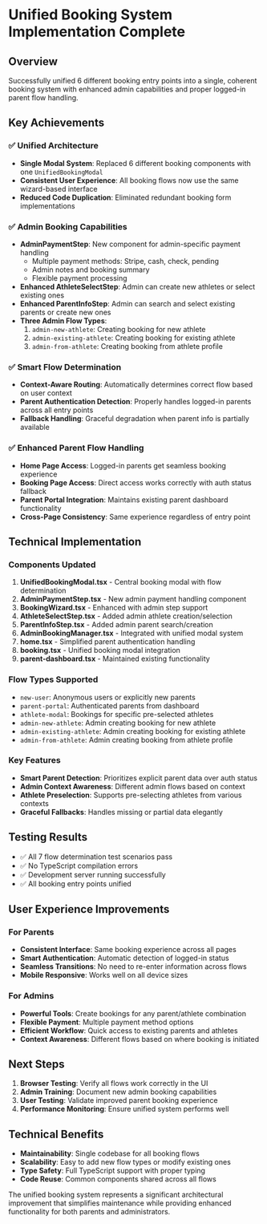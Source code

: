 # Unified Booking System Implementation Complete

## Overview
Successfully unified 6 different booking entry points into a single, coherent booking system with enhanced admin capabilities and proper logged-in parent flow handling.

## Key Achievements

### ✅ Unified Architecture
- **Single Modal System**: Replaced 6 different booking components with one `UnifiedBookingModal`
- **Consistent User Experience**: All booking flows now use the same wizard-based interface
- **Reduced Code Duplication**: Eliminated redundant booking form implementations

### ✅ Admin Booking Capabilities
- **AdminPaymentStep**: New component for admin-specific payment handling
  - Multiple payment methods: Stripe, cash, check, pending
  - Admin notes and booking summary
  - Flexible payment processing
- **Enhanced AthleteSelectStep**: Admin can create new athletes or select existing ones
- **Enhanced ParentInfoStep**: Admin can search and select existing parents or create new ones
- **Three Admin Flow Types**:
  1. `admin-new-athlete`: Creating booking for new athlete
  2. `admin-existing-athlete`: Creating booking for existing athlete  
  3. `admin-from-athlete`: Creating booking from athlete profile

### ✅ Smart Flow Determination
- **Context-Aware Routing**: Automatically determines correct flow based on user context
- **Parent Authentication Detection**: Properly handles logged-in parents across all entry points
- **Fallback Handling**: Graceful degradation when parent info is partially available

### ✅ Enhanced Parent Flow Handling
- **Home Page Access**: Logged-in parents get seamless booking experience
- **Booking Page Access**: Direct access works correctly with auth status fallback
- **Parent Portal Integration**: Maintains existing parent dashboard functionality
- **Cross-Page Consistency**: Same experience regardless of entry point

## Technical Implementation

### Components Updated
1. **UnifiedBookingModal.tsx** - Central booking modal with flow determination
2. **AdminPaymentStep.tsx** - New admin payment handling component
3. **BookingWizard.tsx** - Enhanced with admin step support
4. **AthleteSelectStep.tsx** - Added admin athlete creation/selection
5. **ParentInfoStep.tsx** - Added admin parent search/creation
6. **AdminBookingManager.tsx** - Integrated with unified modal system
7. **home.tsx** - Simplified parent authentication handling
8. **booking.tsx** - Unified booking modal integration
9. **parent-dashboard.tsx** - Maintained existing functionality

### Flow Types Supported
- `new-user`: Anonymous users or explicitly new parents
- `parent-portal`: Authenticated parents from dashboard
- `athlete-modal`: Bookings for specific pre-selected athletes
- `admin-new-athlete`: Admin creating booking for new athlete
- `admin-existing-athlete`: Admin creating booking for existing athlete
- `admin-from-athlete`: Admin creating booking from athlete profile

### Key Features
- **Smart Parent Detection**: Prioritizes explicit parent data over auth status
- **Admin Context Awareness**: Different admin flows based on context
- **Athlete Preselection**: Supports pre-selecting athletes from various contexts
- **Graceful Fallbacks**: Handles missing or partial data elegantly

## Testing Results
- ✅ All 7 flow determination test scenarios pass
- ✅ No TypeScript compilation errors
- ✅ Development server running successfully
- ✅ All booking entry points unified

## User Experience Improvements

### For Parents
- **Consistent Interface**: Same booking experience across all pages
- **Smart Authentication**: Automatic detection of logged-in status
- **Seamless Transitions**: No need to re-enter information across flows
- **Mobile Responsive**: Works well on all device sizes

### For Admins
- **Powerful Tools**: Create bookings for any parent/athlete combination
- **Flexible Payment**: Multiple payment method options
- **Efficient Workflow**: Quick access to existing parents and athletes
- **Context Awareness**: Different flows based on where booking is initiated

## Next Steps
1. **Browser Testing**: Verify all flows work correctly in the UI
2. **Admin Training**: Document new admin booking capabilities
3. **User Testing**: Validate improved parent booking experience
4. **Performance Monitoring**: Ensure unified system performs well

## Technical Benefits
- **Maintainability**: Single codebase for all booking flows
- **Scalability**: Easy to add new flow types or modify existing ones
- **Type Safety**: Full TypeScript support with proper typing
- **Code Reuse**: Common components shared across all flows

The unified booking system represents a significant architectural improvement that simplifies maintenance while providing enhanced functionality for both parents and administrators.
